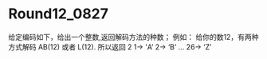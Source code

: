 # Round12_0827
给定编码如下，给出一个整数,返回解码方法的种数； 例如： 给你的数12，有两种方式解码 AB(12) 或者 L(12). 所以返回 2 1-> 'A’ 2-> ‘B’ … 26-> ‘Z’

